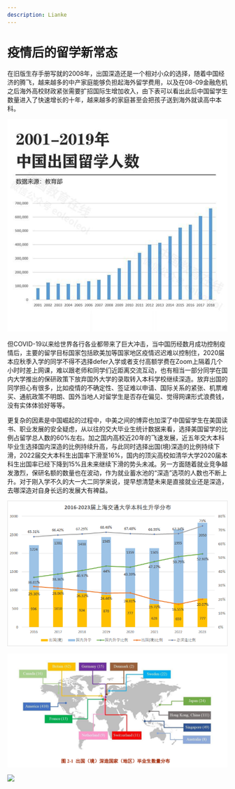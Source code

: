 ```yaml
---
description: Lianke
---
```


# 疫情后的留学新常态

在旧版生存手册写就的2008年，出国深造还是一个相对小众的选择，随着中国经济的腾飞，越来越多的中产家庭能够负担起海外留学费用，以及在08-09金融危机之后海外高校财政紧张需要扩招国际生增加收入，由下表可以看出此后中国留学生数量进入了快速增长的十年，越来越多的家庭甚至会把孩子送到海外就读高中本科。

![](../../.gitbook/assets/image%20%283%29.png)

但COVID-19以来给世界各行各业都带来了巨大冲击，当中国历经数月成功控制疫情后，主要的留学目标国家包括欧美加等国家地区疫情迟迟难以控制住，2020届本应秋季入学的同学不得不选择defer入学或者支付高额学费在Zoom上隔着几个小时时差上网课，难以跟老师和同学们近距离交流互动，也有相当一部分同学在国内大学推出的保研政策下放弃国外大学的录取转入本科学校继续深造。放弃出国的同学担心有很多，比如疫情的不确定性、签证难以申请、国际关系的紧张、机票难买、通航政策不明朗、国外当地人对留学生是否存在偏见、觉得网课形式浪费钱，没有实体体验好等等。

更复杂的因素是中国崛起的过程中，中美之间的博弈也加深了中国留学生在美国读书、职业发展的安全疑虑，从以往的交大毕业生统计数据来看，选择美国留学的比例占留学总人数的60%左右。加之国内高校近20年的飞速发展，近五年交大本科毕业生选择国内深造的比例持续升高，与此同时选择出国\(境\)深造的比例持续下滑，2022届交大本科生出国率下滑至16%，国内的顶尖高校如清华大学2020届本科生出国率已经下降到15%且未来继续下滑的势头未减。另一方面随着就业竞争越发激烈，保研名额的数量也在波动，作为就业蓄水池的“深造”选项的人数也不断上升。对于刚入学不久的大一大二同学来说，提早想清楚未来是直接就业还是深造，去哪深造对自身长远的发展大有裨益。

![](../../.gitbook/assets/further.png)

![](../../.gitbook/assets/regions.png)

![](../../.gitbook/assets/jobs.png)